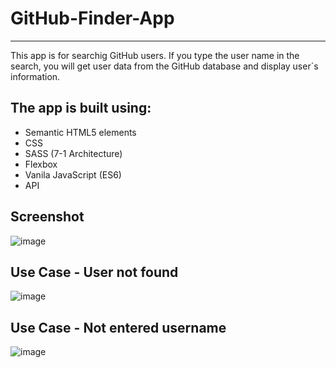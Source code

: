 # GitHub-Finder-App
---
This app is for searchig GitHub users. If you type the user name in the search, you will get user data from the GitHub database and display user´s information. 


## The app is built using:
- Semantic HTML5 elements
- CSS
- SASS (7-1 Architecture)
- Flexbox
- Vanila JavaScript (ES6)
- API

## Screenshot
![image](https://user-images.githubusercontent.com/113382298/220142740-6e8ac7e6-84e2-468a-8858-1947be55ef99.png)

## Use Case - User not found
![image](https://user-images.githubusercontent.com/113382298/220142231-616c9a1e-ad7c-42e6-99ae-2dece9689064.png)

## Use Case - Not entered username
![image](https://user-images.githubusercontent.com/113382298/220142455-5b8770b8-531a-4640-ab69-f5725c33deff.png)




